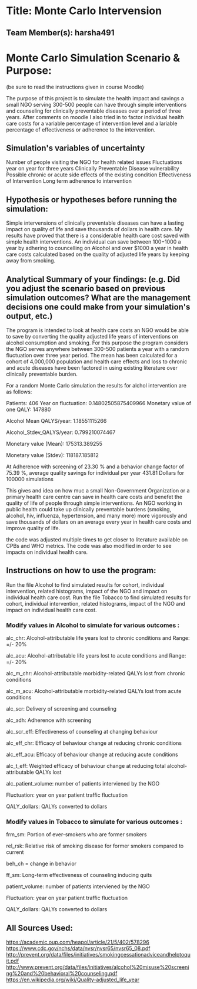 

# Title: Monte Carlo Intervension

## Team Member(s): harsha491


# Monte Carlo Simulation Scenario & Purpose:
(be sure to read the instructions given in course Moodle)

The purpose of this project is to simulate the health impact and savings a small NGO serving 300-500 people can have through simple interventions and counseling for clinically preventable diseases over a period of three years.
After comments on moodle I also tried in to factor individual health care costs for a variable percentage of intervention level and a lariable percentage of effectiveness or adherence to the intervention.

## Simulation's variables of uncertainty

Number of people visiting the NGO for health related issues
Fluctuations year on year for three years
Clinically Preventable Disease vulnerability
Possible chronic or acute side effects of the existing condition
Effectiveness of Intervention
Long term adherence to intervention

## Hypothesis or hypotheses before running the simulation:

Simple intervensions of clinically preventable diseases can have a lasting impact on quality of life and save thousands of dollars in health care.
My results have proved that there is a considerable health care cost saved with simple health interventions. An individual can save between $100-$1000 a year by adhering to councelling on Alcohol and over $1000 a year in health care costs calculated based on the quality of adjusted life years by keeping away from smoking. 

## Analytical Summary of your findings: (e.g. Did you adjust the scenario based on previous simulation outcomes?  What are the management decisions one could make from your simulation's output, etc.)

The program is intended to look at health care costs an NGO would be able to save by converting the quality adjusted life years of interventions on alcohol consumption and smoking. For this purpose the program considers the NGO serves anywhere between 300-500 patients a year with a random fluctuation over three year period. The mean has been calculated for a cohort of 4,000,000 population and health care effects and loss to chronic and acute diseases have been factored in using existing literature over clinically preventable burden.

For a random Monte Carlo simulation the results for alchol intervention are as follows:

Patients: 406
Year on fluctuation: 0.14802505875409966
Monetary value of one QALY:  147880

Alcohol Mean QALYS/year:  1.18551115266

Alcohol_Stdev_QALYS/year:  0.799210074467

Monetary value (Mean):  175313.389255

Monetary value (Stdev):  118187.185812

At Adherence with screening of 23.30 % and a behavior change factor of 75.39 %, average quality savings for individual per year 431.81 Dollars for 100000 simulations


This gives and idea on how muc a small Non-Government Organization or a primary health care centre can save in health care costs and benefet the quality of life of people through simple interventions.
An NGO working in public health could take up clinically preventable burdens (smoking, alcohol, hiv, influenza, hypertension, and many more) more vigorously and save thousands of dollars on an average every year in health care costs and improve quality of life.

the code was adjusted multiple times to get closer to literature available on CPBs and WHO metrics. The code was also modified in order to see impacts on individual health care.



## Instructions on how to use the program:
Run the file Alcohol to find simulated results for cohort, individual intervention, related histograms, impact of the NGO and impact on individual health care cost.
Run the file Tobacco to find simulated results for cohort, individual intervention, related histograms, impact of the NGO and impact on individual health care cost.

### Modify values in Alcohol to simulate for various outcomes :
alc_chr: Alcohol-attributable life years lost to chronic conditions and Range: =/- 20%

alc_acu: Alcohol-attributable life years lost to acute conditions and Range: =/- 20%

alc_m_chr: Alcohol-attributable morbidity-related QALYs lost from chronic conditions

alc_m_acu: Alcohol-attributable morbidity-related QALYs lost from acute conditions

alc_scr: Delivery of screening and counseling

alc_adh: Adherence with screening

alc_scr_eff: Effectiveness of counseling at changing behaviour

alc_eff_chr: Efficacy of behaviour change at reducing chronic conditions

alc_eff_acu: Efficacy of behaviour change at reducing acute conditions

alc_t_eff: Weighted efficacy of behaviour change at reducing total alcohol-attributable QALYs lost

alc_patient_volume: number of patients interviened by the NGO

Fluctuation: year on year patient traffic fluctuation

QALY_dollars: QALYs converted to dollars



### Modify values in Tobacco to simulate for various outcomes :
frm_sm: Portion of ever-smokers who are former smokers

rel_rsk: Relative risk of smoking disease for former smokers compared to current

beh_ch =  change in behavior

ff_sm: Long-term effectiveness of counseling inducing quits

patient_volume: number of patients interviened by the NGO

Fluctuation: year on year patient traffic fluctuation

QALY_dollars: QALYs converted to dollars





## All Sources Used:
https://academic.oup.com/heapol/article/21/5/402/578296
https://www.cdc.gov/nchs/data/nvsr/nvsr65/nvsr65_08.pdf
http://prevent.org/data/files/initiatives/smokingcessationadviceandhelptoquit.pdf
http://www.prevent.org/data/files/initiatives/alcohol%20misuse%20screening%20and%20behavioral%20counseling.pdf
https://en.wikipedia.org/wiki/Quality-adjusted_life_year

